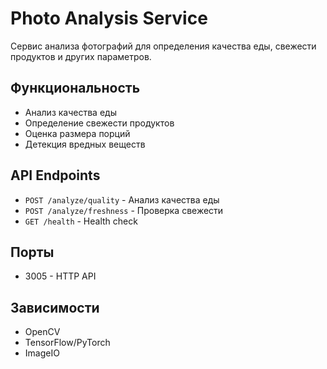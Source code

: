 # Photo Analysis Service

Сервис анализа фотографий для определения качества еды, свежести продуктов и других параметров.

## Функциональность
- Анализ качества еды
- Определение свежести продуктов
- Оценка размера порций
- Детекция вредных веществ

## API Endpoints
- `POST /analyze/quality` - Анализ качества еды
- `POST /analyze/freshness` - Проверка свежести
- `GET /health` - Health check

## Порты
- 3005 - HTTP API

## Зависимости
- OpenCV
- TensorFlow/PyTorch
- ImageIO
